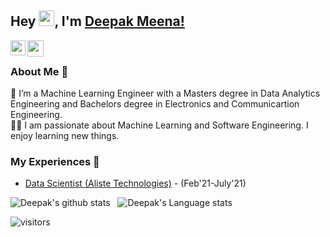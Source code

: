 
## Hey <img src="https://github.com/TheDudeThatCode/TheDudeThatCode/blob/master/Assets/Hi.gif" width="25px" height="25px">, I'm [Deepak Meena!](https://www.linkedin.com/in/deepakkumarmeena/) 

<!--
**isupersky/isupersky** is a ✨ _special_ ✨ repository because its `README.md` (this file) appears on your GitHub profile.

Here are some ideas to get you started:
- 🔭 I’m currently working on ...
- 🌱 I’m currently learning ...
- 👯 I’m looking to collaborate on ...
- 🤔 I’m looking for help with ...
- 💬 Ask me about ...
- 📫 How to reach me: ...
- 😄 Pronouns: ...
- ⚡ Fun fact: ...
-->


<a href="https://www.linkedin.com/in/deepakkumarmeena/">
  <img align="left" width="24px" src="https://cdn.jsdelivr.net/npm/simple-icons@v3/icons/linkedin.svg"  />
</a>
<a href="mailto:deepak.meena61@gmail.com">
  <img align="left" width="26px" src="https://cdn.jsdelivr.net/npm/simple-icons@v3/icons/gmail.svg" />
</a>



<br />

### About Me 🚀
🌱 I’m a Machine Learning Engineer with a Masters degree in Data Analytics Engineering and Bachelors degree in Electronics and Communicartion Engineering.</br>
👨‍💻  I am passionate about Machine Learning and Software Engineering. I enjoy learning new things. </br>


### My Experiences 🙌
- [Data Scientist (Aliste Technologies)](https://www.alistetechnologies.com) - (Feb'21-July'21)
<!-- - [BAT Ambassador (Brave)](https://brave.com/) - (Apr'21-Present) -->

![Deepak's github stats](https://github-readme-stats.vercel.app/api?username=deepakmeena61&show_icons=true&hide_border=true)&nbsp;&nbsp;
![Deepak's Language stats](https://github-readme-stats-eight-theta.vercel.app/api/top-langs/?username=deepakmeena61&layout=compact&langs_count=8&hide_border=true)
<br />


![visitors](https://visitor-badge.laobi.icu/badge?page_id=deepakmeena61.deepakmeena61)
